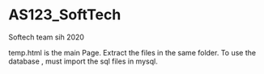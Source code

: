 # AS123_SoftTech
Softech team sih 2020

temp.html is the main Page.
Extract the files in the same folder.
To use the database , must import the sql files in mysql.
